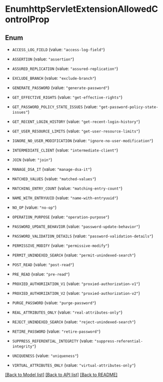 # EnumhttpServletExtensionAllowedControlProp

## Enum


* `ACCESS_LOG_FIELD` (value: `"access-log-field"`)

* `ASSERTION` (value: `"assertion"`)

* `ASSURED_REPLICATION` (value: `"assured-replication"`)

* `EXCLUDE_BRANCH` (value: `"exclude-branch"`)

* `GENERATE_PASSWORD` (value: `"generate-password"`)

* `GET_EFFECTIVE_RIGHTS` (value: `"get-effective-rights"`)

* `GET_PASSWORD_POLICY_STATE_ISSUES` (value: `"get-password-policy-state-issues"`)

* `GET_RECENT_LOGIN_HISTORY` (value: `"get-recent-login-history"`)

* `GET_USER_RESOURCE_LIMITS` (value: `"get-user-resource-limits"`)

* `IGNORE_NO_USER_MODIFICATION` (value: `"ignore-no-user-modification"`)

* `INTERMEDIATE_CLIENT` (value: `"intermediate-client"`)

* `JOIN` (value: `"join"`)

* `MANAGE_DSA_IT` (value: `"manage-dsa-it"`)

* `MATCHED_VALUES` (value: `"matched-values"`)

* `MATCHING_ENTRY_COUNT` (value: `"matching-entry-count"`)

* `NAME_WITH_ENTRYUUID` (value: `"name-with-entryuuid"`)

* `NO_OP` (value: `"no-op"`)

* `OPERATION_PURPOSE` (value: `"operation-purpose"`)

* `PASSWORD_UPDATE_BEHAVIOR` (value: `"password-update-behavior"`)

* `PASSWORD_VALIDATION_DETAILS` (value: `"password-validation-details"`)

* `PERMISSIVE_MODIFY` (value: `"permissive-modify"`)

* `PERMIT_UNINDEXED_SEARCH` (value: `"permit-unindexed-search"`)

* `POST_READ` (value: `"post-read"`)

* `PRE_READ` (value: `"pre-read"`)

* `PROXIED_AUTHORIZATION_V1` (value: `"proxied-authorization-v1"`)

* `PROXIED_AUTHORIZATION_V2` (value: `"proxied-authorization-v2"`)

* `PURGE_PASSWORD` (value: `"purge-password"`)

* `REAL_ATTRIBUTES_ONLY` (value: `"real-attributes-only"`)

* `REJECT_UNINDEXED_SEARCH` (value: `"reject-unindexed-search"`)

* `RETIRE_PASSWORD` (value: `"retire-password"`)

* `SUPPRESS_REFERENTIAL_INTEGRITY` (value: `"suppress-referential-integrity"`)

* `UNIQUENESS` (value: `"uniqueness"`)

* `VIRTUAL_ATTRIBUTES_ONLY` (value: `"virtual-attributes-only"`)


[[Back to Model list]](../README.md#documentation-for-models) [[Back to API list]](../README.md#documentation-for-api-endpoints) [[Back to README]](../README.md)


